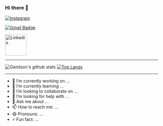 ### Hi there 👋


<a href="https://www.instagram.com/genilsoncavalcantedeoliveira/" target="_blank">
<img src="https://img.shields.io/badge/Instagram-%23E4405F.svg?&style=flat-square&logo=instagram&logoColor=white" alt="Instagram">
</a>

[![Gmail Badge](https://img.shields.io/badge/-gmail-c14438?style=flat-square&logo=Gmail&logoColor=white&link=genilson.cavalcante105@gmail.com)](genilson.cavalcante105@gmail.com)

<a href="www.linkedin.com/in/genilson-cavalcante-de-oliveira">
<img src="https://devicon.dev/devicon.git/icons/linkedin/linkedin-original-wordmark.svg" alt="Linkedin" width="70">
</a>

<!--
www.linkedin.com/in/genilson-cavalcante-de-oliveira - Linkedin

http://buscatextual.cnpq.br/buscatextual/visualizacv.do?id=K9714202E8 - Curriculo Lattes
-->

   
---

![Genilson's github stats](https://github-readme-stats.vercel.app/api?username=GenilsonCavalcante&show_icons=true&theme=highcontrast)
[![Top Langs](https://github-readme-stats.vercel.app/api/top-langs/?username=GenilsonCavalcante&layout=compact&show_icons=true&theme=tokyonight)](https://github.com/GenilsonCavalcante)

---


<!--
Melhores cores: dark, tokyonight, cobalt, synthwave, highcontrast, dracula
-->


- 🔭 I’m currently working on ...
- 🌱 I’m currently learning ...
- 👯 I’m looking to collaborate on ...
- 🤔 I’m looking for help with ...
- 💬 Ask me about ...
- 📫 How to reach me: ...
- 😄 Pronouns: ...
- ⚡ Fun fact: ... 
